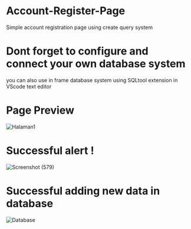 # Account-Register-Page
Simple account registration page using create query system

# Dont forget to configure and connect your own database system
you can also use in frame database system using SQLtool extension in VScode text editor

# Page Preview 
![Halaman1](https://github.com/user-attachments/assets/7d4d1975-9380-41fe-9fb0-77f37079c108)

# Successful alert !
![Screenshot (579)](https://github.com/user-attachments/assets/15be3c74-86e6-4048-aa96-d2c8d21fba60)

# Successful adding new data in database
![Database](https://github.com/user-attachments/assets/2c27d06d-db03-4685-bd95-a5f3a8100d67)
